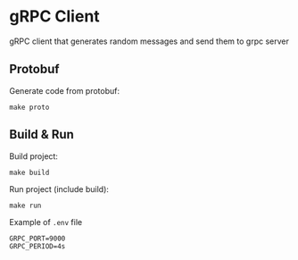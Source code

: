 # gRPC Client

gRPC client that generates random messages and send them to grpc server

## Protobuf

Generate code from protobuf:

```shell
make proto
```

## Build & Run

Build project:

```shell
make build
```

Run project (include build):

```shell
make run
```

Example of `.env` file

```dotenv
GRPC_PORT=9000
GRPC_PERIOD=4s
```
